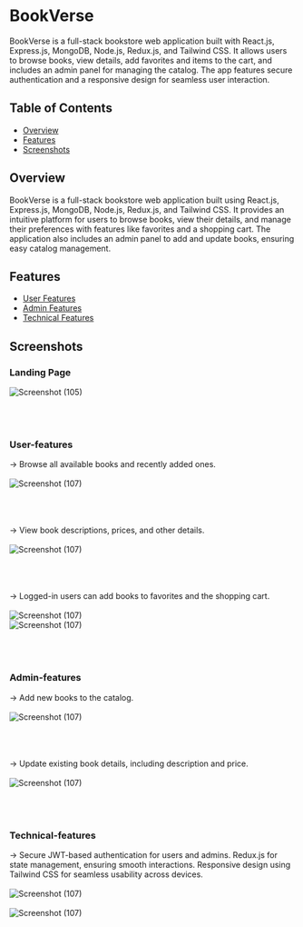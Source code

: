# BookVerse

BookVerse is a full-stack bookstore web application built with React.js, Express.js, MongoDB, Node.js, Redux.js, and Tailwind CSS. It allows users to browse books, view details, add favorites and items to the cart, and includes an admin panel for managing the catalog. The app features secure authentication and a responsive design for seamless user interaction.

## Table of Contents

- [Overview](#overview)
- [Features](#features)
- [Screenshots](#screenshots)

## Overview

BookVerse is a full-stack bookstore web application built using React.js, Express.js, MongoDB, Node.js, Redux.js, and Tailwind CSS. It provides an intuitive platform for users to browse books, view their details, and manage their preferences with features like favorites and a shopping cart. The application also includes an admin panel to add and update books, ensuring easy catalog management.

## Features

- [User Features](#User-features)
- [Admin Features](#Admin-features)
- [Technical Features](#Technical-features)



## Screenshots

### Landing Page
![Screenshot (105)](https://github.com/MBrahul/BookVerse/blob/main/snaps/landing_page.png) &nbsp;
<br/>
<br/>
<br/>
<br/>


### User-features
-> Browse all available books and recently added ones.
<br/>
<br/>
![Screenshot (107)](https://github.com/MBrahul/BookVerse/blob/main/snaps/allbooks_page.png) 
 &nbsp; 
<br/>
<br/>
<br/>
<br/>

-> View book descriptions, prices, and other details.
<br/>
<br/>
![Screenshot (107)](https://github.com/MBrahul/BookVerse/blob/main/snaps/viewbookdetails_page.png) 
 &nbsp; 
<br/>
<br/>
<br/>
<br/>

-> Logged-in users can add books to favorites and the shopping cart.
<br/>
<br/>
![Screenshot (107)](https://github.com/MBrahul/BookVerse/blob/main/snaps/favouritebooks_page.png)
<br/>
![Screenshot (107)](https://github.com/MBrahul/BookVerse/blob/main/snaps/cart_page.png)
 &nbsp; 
<br/>
<br/>
<br/>
<br/>



### Admin-features
-> Add new books to the catalog.
<br/>
<br/>
![Screenshot (107)](https://github.com/MBrahul/BookVerse/blob/main/snaps/admin_addbook_page.png)
<br/>
<br/>
<br/>
<br/>

-> Update existing book details, including description and price.
<br/>
<br/>
![Screenshot (107)](https://github.com/MBrahul/BookVerse/blob/main/snaps/admin_editbook_page.png)
<br/>
<br/>
<br/>
<br/>


### Technical-features
-> Secure JWT-based authentication for users and admins.
Redux.js for state management, ensuring smooth interactions.
Responsive design using Tailwind CSS for seamless usability across devices.
<br/>
<br/>
![Screenshot (107)](https://github.com/MBrahul/BookVerse/blob/main/snaps/signup_page.png)
<br/>
<br/>
![Screenshot (107)](https://github.com/MBrahul/BookVerse/blob/main/snaps/login_page.png)
<br/>
<br/>
<br/>
<br/>

